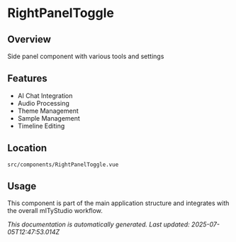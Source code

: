 # RightPanelToggle

## Overview

Side panel component with various tools and settings

## Features

- AI Chat Integration
- Audio Processing
- Theme Management
- Sample Management
- Timeline Editing

## Location

`src/components/RightPanelToggle.vue`

## Usage

This component is part of the main application structure and integrates with the overall mITyStudio workflow.

*This documentation is automatically generated. Last updated: 2025-07-05T12:47:53.014Z*

